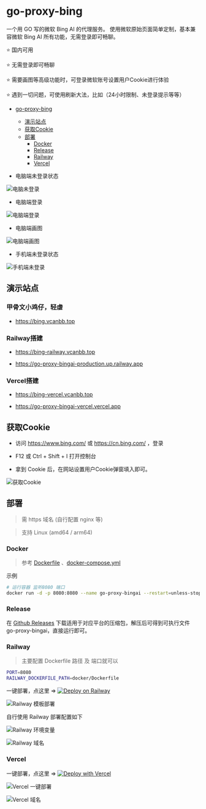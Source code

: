# go-proxy-bing

一个用 GO 写的微软 Bing AI 的代理服务。 使用微软原始页面简单定制，基本兼容微软 Bing AI 所有功能，无需登录即可畅聊。

⭐ 国内可用

⭐ 无需登录即可畅聊

⭐ 需要画图等高级功能时，可登录微软账号设置用户Cookie进行体验

⭐ 遇到一切问题，可使用刷新大法，比如（24小时限制、未登录提示等等）

- [go-proxy-bing](#go-proxy-bing)
	- [演示站点](#演示站点)
	- [获取Cookie](#获取Cookie)
	- [部署](#部署)
		- [Docker](#Docker)
		- [Release](#Release)
		- [Railway](#Railway)
		- [Vercel](#Vercel)
    
- 电脑端未登录状态

![电脑未登录](./docs/img/bing-nologin.png)

- 电脑端登录

![电脑端登录](./docs/img/bing-login.png)

- 电脑端画图

![电脑端画图](./docs/img/bing-draw.png)

- 手机端未登录状态

![手机端未登录](./docs/img/bing-m-nologin.png)

## 演示站点

### 甲骨文小鸡仔，轻虐

- https://bing.vcanbb.top

### Railway搭建

- https://bing-railway.vcanbb.top

- https://go-proxy-bingai-production.up.railway.app

### Vercel搭建

- https://bing-vercel.vcanbb.top

- https://go-proxy-bingai-vercel.vercel.app

## 获取Cookie

- 访问 https://www.bing.com/ 或 https://cn.bing.com/ ，登录

- F12 或 Ctrl + Shift + I 打开控制台

- 拿到 Cookie 后，在网站设置用户Cookie弹窗填入即可。

![获取Cookie](./docs/img/bing-cookie.png)

## 部署

> 需 https 域名 (自行配置 nginx 等)

> 支持 Linux (amd64 / arm64)

### Docker

> 参考 [Dockerfile](./docker/Dockerfile) 、[docker-compose.yml](./docker/docker-compose.yml)

示例

```bash
# 运行容器 监听8080 端口
docker run -d -p 8080:8080 --name go-proxy-bingai --restart=unless-stopped adams549659584/go-proxy-bingai
```

### Release

在 [Github Releases](https://github.com/adams549659584/go-proxy-bingai/releases) 下载适用于对应平台的压缩包，解压后可得到可执行文件 go-proxy-bingai，直接运行即可。

### Railway

> 主要配置 Dockerfile 路径 及 端口就可以

```bash
PORT=8080
RAILWAY_DOCKERFILE_PATH=docker/Dockerfile
```
一键部署，点这里 =>  [![Deploy on Railway](https://railway.app/button.svg)](https://railway.app/template/uIckWS?referralCode=BBs747) 

![Railway 模板部署](./docs/img/railway-1.png)

自行使用 Railway 部署配置如下

![Railway 环境变量](./docs/img/railway-2.png)

![Railway 域名](./docs/img/railway-3.png)

### Vercel

一键部署，点这里 => [![Deploy with Vercel](https://vercel.com/button)](https://vercel.com/new/clone?repository-url=https://github.com/shen19900520/go-proxy-bingai&project-name=go-proxy-bingai&repository-name=go-proxy-bingai-vercel)

![Vercel 一键部署](./docs/img/vercel-1.png)

![Vercel 域名](./docs/img/vercel-2.png)

